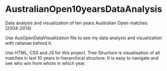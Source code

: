 # AustralianOpen10yearsDataAnalysis
Data analysis and visualization of ten years Australian Open matches (2004-2014)

Use AusOpenDataVisualization file to see my data analysis and visualization with ratianae behind it.

Use HTML, CSS and JS for this project.
Tree Structure is visualisation of all matches in last 10 years in hierarchical structure. It is easy to navigate and see who win from whom in which year.


